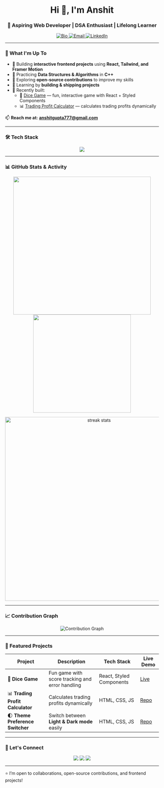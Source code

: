 <h1 align="center">Hi 👋, I'm Anshit</h1>
<h3 align="center">🚀 Aspiring Web Developer | DSA Enthusiast | Lifelong Learner</h3>

<p align="center">
  <a href="https://anshit-gupta.github.io/Anshit-bio/" target="_blank">
    <img src="https://img.shields.io/badge/Bio-4CAF50?style=for-the-badge&logo=google-chrome&logoColor=white" alt="Bio"/>
  </a>
  <a href="mailto:anshitgupta777@gmail.com">
    <img src="https://img.shields.io/badge/Email-D14836?style=for-the-badge&logo=gmail&logoColor=white" alt="Email"/>
  </a>
  <a href="https://www.linkedin.com/in/anshit-gupta-2b2247365/">
    <img src="https://img.shields.io/badge/LinkedIn-0A66C2?style=for-the-badge&logo=linkedin&logoColor=white" alt="LinkedIn"/>
  </a>
</p>

---

### 🧠 What I'm Up To

- 🔹 Building **interactive frontend projects** using **React, Tailwind, and Framer Motion**
- 🔹 Practicing **Data Structures & Algorithms** in **C++**
- 🔹 Exploring **open-source contributions** to improve my skills
- 🔹 Learning by **building & shipping projects**  
- 🔹 Recently built:  
  - 🎲 [Dice Game](https://anshit-dice-game.vercel.app/) — fun, interactive game with React + Styled Components  
  - 📊 [Trading Profit Calculator](https://github.com/Anshit-Gupta/Trading-Profit-Calculator) — calculates trading profits dynamically  

📫 **Reach me at:** **[anshitgupta777@gmail.com](mailto:anshitgupta777@gmail.com)**  

---

### 🛠️ Tech Stack

<p align="center">
  <img src="https://skillicons.dev/icons?i=html,css,js,react,tailwind,cpp,python,git,github,vscode" />
</p>

---

### 📊 GitHub Stats & Activity

<p align="center">
  <img src="https://github-readme-stats.vercel.app/api?username=Anshit-Gupta&show_icons=true&theme=tokyonight&include_all_commits=true&count_private=true" width="450"/>
  <img src="https://github-readme-stats.vercel.app/api/top-langs/?username=Anshit-Gupta&layout=compact&theme=tokyonight" width="320"/>
</p>

<p align="center">
  <img src="https://github-readme-streak-stats.herokuapp.com/?user=Anshit-Gupta&theme=tokyonight" alt="streak stats" width="600"/>
</p>

---

### 📈 Contribution Graph

<p align="center">
  <img src="https://github-readme-activity-graph.vercel.app/graph?username=Anshit-Gupta&theme=tokyo-night" alt="Contribution Graph"/>
</p>

---

### 🌟 Featured Projects

| Project | Description | Tech Stack | Live Demo |
|--------|------------|------------|-----------|
| 🎲 **Dice Game** | Fun game with score tracking and error handling | React, Styled Components | [Live](https://anshit-dice-game.vercel.app/) |
| 📊 **Trading Profit Calculator** | Calculates trading profits dynamically | HTML, CSS, JS | [Repo](https://github.com/Anshit-Gupta/Trading-Profit-Calculator) |
| 🌓 **Theme Preference Switcher** | Switch between **Light & Dark mode** easily | HTML, CSS, JS | [Repo](https://github.com/Anshit-Gupta/Theme-Preference-Switcher) |

---

### 🔗 Let's Connect

<p align="center">
  <a href="https://github.com/Anshit-Gupta"><img src="https://img.shields.io/badge/GitHub-181717?style=for-the-badge&logo=github&logoColor=white"/></a>
  <a href="https://www.linkedin.com/in/anshit-gupta-2b2247365/"><img src="https://img.shields.io/badge/LinkedIn-0077B5?style=for-the-badge&logo=linkedin&logoColor=white"/></a>
  <a href="mailto:anshitgupta777@gmail.com"><img src="https://img.shields.io/badge/Email-EA4335?style=for-the-badge&logo=gmail&logoColor=white"/></a>
</p>

---

⭐ I’m open to collaborations, open-source contributions, and frontend projects!
